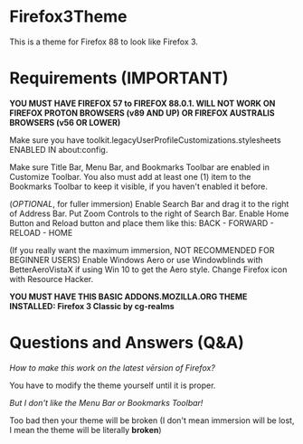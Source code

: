 # Firefox3Theme

This is a theme for Firefox 88 to look like Firefox 3.

# Requirements (IMPORTANT)

**YOU MUST HAVE FIREFOX 57 to FIREFOX 88.0.1. WILL NOT WORK ON FIREFOX PROTON BROWSERS (v89 AND UP) OR FIREFOX AUSTRALIS BROWSERS (v56 OR LOWER)**

Make sure you have toolkit.legacyUserProfileCustomizations.stylesheets ENABLED IN about:config.

Make sure Title Bar, Menu Bar, and Bookmarks Toolbar are enabled in Customize Toolbar. You also must add at least one (1) item to the Bookmarks Toolbar to keep it visible, if you haven't enabled it before.

(*OPTIONAL*, for fuller immersion) Enable Search Bar and drag it to the right of Address Bar. Put Zoom Controls to the right of Search Bar. Enable Home Button and Reload button and place them like this: BACK - FORWARD - RELOAD - HOME

(If you really want the maximum immersion, NOT RECOMMENDED FOR BEGINNER USERS) Enable Windows Aero or use Windowblinds with BetterAeroVistaX if using Win 10 to get the Aero style. Change Firefox icon with Resource Hacker.

**YOU MUST HAVE THIS BASIC ADDONS.MOZILLA.ORG THEME INSTALLED: Firefox 3 Classic by cg-realms**

# Questions and Answers (Q&A)

*How to make this work on the latest vērsion of Firefox?*

You have to modify the theme yourself until it is proper.

*But I don't like the Menu Bar or Bookmarks Toolbar!*

Too bad then your theme will be broken (I don't mean immersion will be lost, I mean the theme will be literally **broken**)








